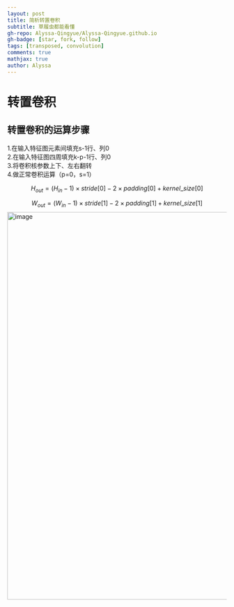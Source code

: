 ```yaml
---
layout: post
title: 简析转置卷积
subtitle: 草履虫都能看懂
gh-repo: Alyssa-Qingyue/Alyssa-Qingyue.github.io
gh-badge: [star, fork, follow]
tags: [transposed, convolution]
comments: true
mathjax: true
author: Alyssa
---
```

# 转置卷积

## 转置卷积的运算步骤
1.在输入特征图元素间填充s-1行、列0<br>
2.在输入特征图四周填充k-p-1行、列0<br>
3.将卷积核参数上下、左右翻转<br>
4.做正常卷积运算（p=0，s=1）<br>

$$
H_{out} = (H_{in} - 1) \times stride[0] - 2 \times padding[0] + kernel\_size[0]
$$

$$
W_{out} = (W_{in} - 1) \times stride[1] - 2 \times padding[1] + kernel\_size[1]
$$
<img width="850" height="890" alt="image" src="https://github.com/user-attachments/assets/f9734b73-d6e9-42c4-b02e-aa8ee9d2c839" />


